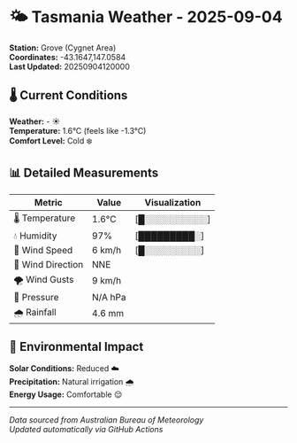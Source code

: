 # 🌤️ Tasmania Weather - 2025-09-04

**Station:** Grove (Cygnet Area)  
**Coordinates:** -43.1647,147.0584  
**Last Updated:** 20250904120000

## 🌡️ Current Conditions

**Weather:** - ☀️  
**Temperature:** 1.6°C (feels like -1.3°C)  
**Comfort Level:** Cold ❄️

## 📊 Detailed Measurements

| Metric | Value | Visualization |
|--------|-------|---------------|
| 🌡️ Temperature | 1.6°C | [█░░░░░░░░░░] |
| 💧 Humidity | 97% | [█████████░] |
| 💨 Wind Speed | 6 km/h | [█░░░░░░░░░] |
| 🧭 Wind Direction | NNE | |
| 🌪️ Wind Gusts | 9 km/h | |
| 🔽 Pressure | N/A hPa | |
| 🌧️ Rainfall | 4.6 mm | |

## 🌱 Environmental Impact

**Solar Conditions:** Reduced ☁️  
**Precipitation:** Natural irrigation 🌧️  
**Energy Usage:** Comfortable 😌

---
*Data sourced from Australian Bureau of Meteorology*  
*Updated automatically via GitHub Actions*
